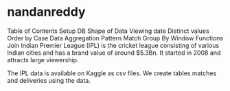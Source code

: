 # nandanreddy

Table of Contents
Setup DB
Shape of Data
Viewing date
Distinct values
Order by
Case
Data Aggregation
Pattern Match
Group By
Window Functions
Join
Indian Premier League (IPL) is the cricket league consisting of various Indian cities and has a brand value of around $5.3Bn. It started in 2008 and attracts large viewership.

The IPL data is available on Kaggle as csv files. We create tables matches and deliveries using the data.
